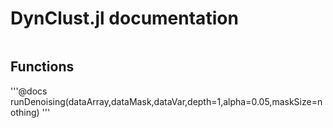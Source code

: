 # DynClust.jl documentation

```@contents
```

## Functions

'''@docs
runDenoising(dataArray,dataMask,dataVar,depth=1,alpha=0.05,maskSize=nothing)
'''

